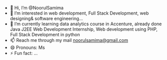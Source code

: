 - 👋 Hi, I’m @NoorulSamima
- 👀 I’m interested in web development, Full Stack Development, web designing& software engineering...
- 🌱 I’m currently learning data analytics course in Accenture, already done Java J2EE Web Development Internship, Web development using PHP, Full Stack Development in python
- 📫 Reach me through my mail noorulsamima@gmail.com
- 😄 Pronouns: Ms
- ⚡ Fun fact: ...

<!---
NoorulSamima/NoorulSamima is a ✨ special ✨ repository because its `README.md` (this file) appears on your GitHub profile.
You can click the Preview link to take a look at your changes.
--->
